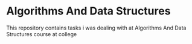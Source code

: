# Algorithms And Data Structures
This repository contains tasks i was dealing with at Algorithms And Data Structures course at college
